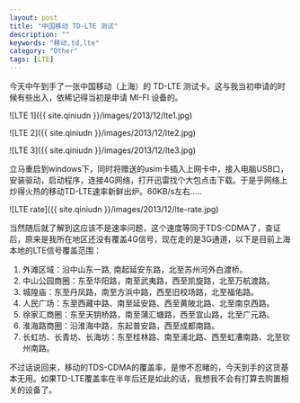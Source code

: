 ```yaml
---
layout: post
title: "中国移动 TD-LTE 测试"
description: ""
keywords: "移动,td,lte"
category: "Other"
tags: [LTE]
---
```


今天中午到手了一张中国移动（上海）的 TD-LTE 测试卡。这与我当初申请的时候有些出入，依稀记得当初是申请 MI-FI 设备的。

![LTE 1]({{ site.qiniudn }}/images/2013/12/lte1.jpg)

<!-- more -->
![LTE 2]({{ site.qiniudn }}/images/2013/12/lte2.jpg)

![LTE 3]({{ site.qiniudn }}/images/2013/12/lte3.jpg)

立马重启到windows下，同时将赠送的usim卡插入上网卡中，接入电脑USB口，安装驱动，启动程序，连接4G网络，打开迅雷找个大包点击下载。于是乎网络上炒得火热的移动TD-LTE速率新鲜出炉。60KB/s左右.....

![LTE rate]({{ site.qiniudn }}/images/2013/12/lte-rate.jpg)

当然随后就了解到这应该不是速率问题，这个速度等同于TDS-CDMA了，查证后，原来是我所在地区还没有覆盖4G信号，现在走的是3G通道，以下是目前上海本地的LTE信号覆盖范围：

1. 外滩区域：沿中山东一路, 南起延安东路，北至苏州河外白渡桥。 
2. 中山公园商圈：东至华阳路，南至武夷路，西至凯旋路，北至万航渡路。 
3. 城隍庙：东至丹凤路，南至方浜中路，西至旧校场路，北至福佑路。 
4. 人民广场：东至西藏中路、南至延安路、西至黄陂北路、北至南京西路。 
5. 徐家汇商圈：东至天钥桥路，南至蒲汇塘路，西至宜山路，北至广元路。 
6. 淮海路商圈：沿淮海中路，东起普安路，西至成都南路。 
7. 长虹坊、长青坊、长海坊：东至桂林路、南至浦北路、西至虹漕南路、北至钦州南路。

不过话说回来，移动的TDS-CDMA的覆盖率，是惨不忍睹的，今天到手的这货基本无用。如果TD-LTE覆盖率在半年后还是如此的话，我想我不会有打算去购置相关的设备了。